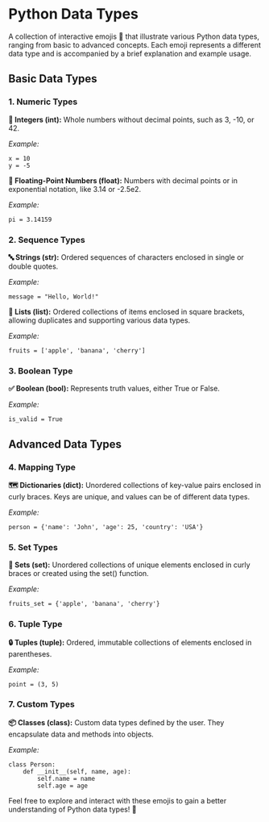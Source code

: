 # **Python Data Types**

A collection of interactive emojis 🐍 that illustrate various Python data types, ranging from basic to advanced concepts. Each emoji represents a different data type and is accompanied by a brief explanation and example usage.

## **Basic Data Types**

### **1. Numeric Types**

**🔢 Integers (int):** Whole numbers without decimal points, such as 3, -10, or 42.

*Example:*
```
x = 10
y = -5
```

**🔢 Floating-Point Numbers (float):** Numbers with decimal points or in exponential notation, like 3.14 or -2.5e2.

*Example:*
```
pi = 3.14159
```

### **2. Sequence Types**

**🔤 Strings (str):** Ordered sequences of characters enclosed in single or double quotes.

*Example:*
```
message = "Hello, World!"
```

**📜 Lists (list):** Ordered collections of items enclosed in square brackets, allowing duplicates and supporting various data types.

*Example:*
```
fruits = ['apple', 'banana', 'cherry']
```

### **3. Boolean Type**

**✅ Boolean (bool):** Represents truth values, either True or False.

*Example:*
```
is_valid = True
```

## **Advanced Data Types**

### **4. Mapping Type**

**🗺️ Dictionaries (dict):** Unordered collections of key-value pairs enclosed in curly braces. Keys are unique, and values can be of different data types.

*Example:*
```
person = {'name': 'John', 'age': 25, 'country': 'USA'}
```

### **5. Set Types**

**🔢 Sets (set):** Unordered collections of unique elements enclosed in curly braces or created using the set() function.

*Example:*
```
fruits_set = {'apple', 'banana', 'cherry'}
```

### **6. Tuple Type**

**🔒 Tuples (tuple):** Ordered, immutable collections of elements enclosed in parentheses.

*Example:*
```
point = (3, 5)
```

### **7. Custom Types**

**📦 Classes (class):** Custom data types defined by the user. They encapsulate data and methods into objects.

*Example:*
```
class Person:
    def __init__(self, name, age):
        self.name = name
        self.age = age
```

Feel free to explore and interact with these emojis to gain a better understanding of Python data types! 🚀